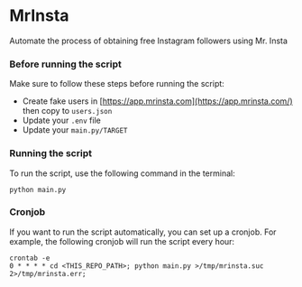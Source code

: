 # MrInsta
Automate the process of obtaining free Instagram followers using Mr. Insta

### Before running the script
Make sure to follow these steps before running the script:

- Create fake users in [https://app.mrinsta.com](https://app.mrinsta.com/) then copy to `users.json`
- Update your `.env` file
- Update your `main.py/TARGET`

### Running the script
To run the script, use the following command in the terminal:

```
python main.py
```

### Cronjob
If you want to run the script automatically, you can set up a cronjob. For example, the following cronjob will run the script every hour:

```
crontab -e
0 * * * * cd <THIS_REPO_PATH>; python main.py >/tmp/mrinsta.suc 2>/tmp/mrinsta.err;
```
